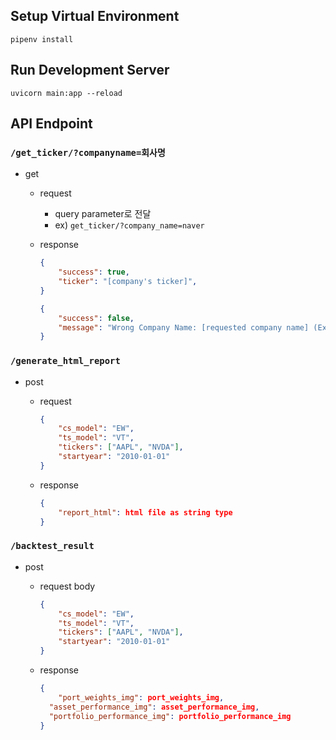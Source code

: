 ## Setup Virtual Environment

```
pipenv install
```

## Run Development Server

```
uvicorn main:app --reload
```

## API Endpoint

### `/get_ticker/?companyname=회사명`

- get
    - request
        - query parameter로 전달
        - ex) `get_ticker/?company_name=naver`
    - response
        
        ```json
        {
        	"success": true,
        	"ticker": "[company's ticker]",
        }
        ```
        
        ```json
        {
        	"success": false,
        	"message": "Wrong Company Name: [requested company name] (Excluded from calculation)"
        }
        ```
        

### `/generate_html_report`

- post
    - request
        
        ```json
        {
        	"cs_model": "EW",
        	"ts_model": "VT",
        	"tickers": ["AAPL", "NVDA"],
        	"startyear": "2010-01-01"
        }
        ```
        
    - response
        
        ```json
        {
        	"report_html": html file as string type
        }
        ```
        

### `/backtest_result`

- post
    - request body
        
        ```json
        {
        	"cs_model": "EW",
        	"ts_model": "VT",
        	"tickers": ["AAPL", "NVDA"],
        	"startyear": "2010-01-01"
        }
        ```
        
    - response
        
        ```json
        {
        	"port_weights_img": port_weights_img,
          "asset_performance_img": asset_performance_img,
          "portfolio_performance_img": portfolio_performance_img
        }
        ```